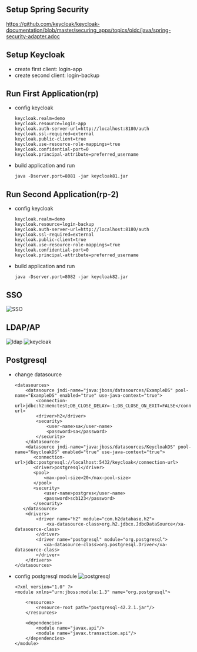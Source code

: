## Setup Spring Security
https://github.com/keycloak/keycloak-documentation/blob/master/securing_apps/topics/oidc/java/spring-security-adapter.adoc

## Setup Keycloak
- create first client: login-app
- create second client: login-backup

## Run First Application(rp)

- config keycloak

    ```
    keycloak.realm=demo
    keycloak.resource=login-app
    keycloak.auth-server-url=http://localhost:8180/auth
    keycloak.ssl-required=external
    keycloak.public-client=true
    keycloak.use-resource-role-mappings=true
    keycloak.confidential-port=0
    keycloak.principal-attribute=preferred_username
    ```

- build application and run
    ```
    java -Dserver.port=8081 -jar keycloak81.jar
    ```
    
## Run Second Application(rp-2)

- config keycloak

    ```
    keycloak.realm=demo
    keycloak.resource=login-backup
    keycloak.auth-server-url=http://localhost:8180/auth
    keycloak.ssl-required=external
    keycloak.public-client=true
    keycloak.use-resource-role-mappings=true
    keycloak.confidential-port=0
    keycloak.principal-attribute=preferred_username
    ```

- build application and run
    ```
    java -Dserver.port=8082 -jar keycloak82.jar
    ```

## SSO
![SSO](SSO.jpg)       
        
## LDAP/AP
![ldap](ldap.png)
![keycloak](keycloak-ldap.png)

## Postgresql
- change datasource

    ```
    <datasources>
        <datasource jndi-name="java:jboss/datasources/ExampleDS" pool-name="ExampleDS" enabled="true" use-java-context="true">
            <connection-url>jdbc:h2:mem:test;DB_CLOSE_DELAY=-1;DB_CLOSE_ON_EXIT=FALSE</connection-url>
            <driver>h2</driver>
            <security>
                <user-name>sa</user-name>
                <password>sa</password>
            </security>
        </datasource>
        <datasource jndi-name="java:jboss/datasources/KeycloakDS" pool-name="KeycloakDS" enabled="true" use-java-context="true">
           <connection-url>jdbc:postgresql://localhost:5432/keycloak</connection-url>
           <driver>postgresql</driver>
           <pool>
               <max-pool-size>20</max-pool-size>
           </pool>
           <security>
               <user-name>postgres</user-name>
               <password>scb123</password>
           </security>
       </datasource>
        <drivers>
            <driver name="h2" module="com.h2database.h2">
                <xa-datasource-class>org.h2.jdbcx.JdbcDataSource</xa-datasource-class>
            </driver>
            <driver name="postgresql" module="org.postgresql">
               <xa-datasource-class>org.postgresql.Driver</xa-datasource-class>
            </driver>
        </drivers>
    </datasources>
    ``` 
- config postgresql module
![postgresql](postgresql-module.png)

    ```
    <?xml version="1.0" ?>
    <module xmlns="urn:jboss:module:1.3" name="org.postgresql">

        <resources>
            <resource-root path="postgresql-42.2.1.jar"/>
        </resources>

        <dependencies>
            <module name="javax.api"/>
            <module name="javax.transaction.api"/>
        </dependencies>
    </module>
    ```
